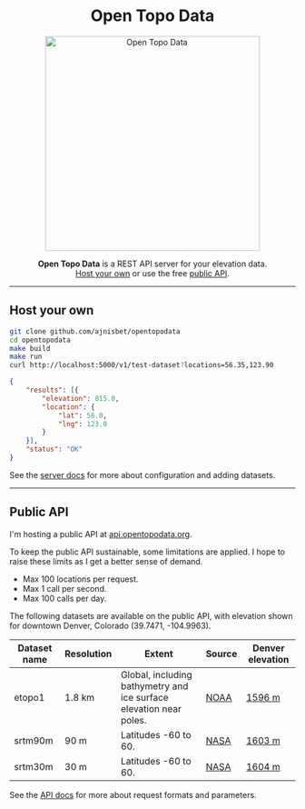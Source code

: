 <h1 style="text-align:center">Open Topo Data</h1>

<p style="text-align:center">
  <img width="378" hight="153" src="https://www.andrewnisbet.nz/img/elevation-land.png" alt="Open Topo Data">
</p>

<p style="text-align:center">
	<strong>Open Topo Data</strong> is a REST API server for your elevation data.<br> <a href="#host-your-own">Host your own</a> or use the free <a href="#public-api">public API</a>.
</p>

---

## Host your own

```bash
git clone github.com/ajnisbet/opentopodata
cd opentopodata
make build
make run
curl http://localhost:5000/v1/test-dataset?locations=56.35,123.90
```

```json
{
    "results": [{
        "elevation": 815.0,
        "location": {
            "lat": 56.0,
            "lng": 123.0
        }
    }],
    "status": "OK"
}
```


See the [server docs](server.md) for more about configuration and adding datasets.

---

## Public API

I'm hosting a public API at [api.opentopodata.org](https://api.opentopodata.org). 

To keep the public API sustainable, some limitations are applied. I hope to raise these limits as I get a better sense of demand.

* Max 100 locations per request.
* Max 1 call per second.
* Max 100 calls per day.


The following datasets are available on the public API, with elevation shown for downtown Denver, Colorado (39.7471,&nbsp;-104.9963).


<table>
	<thead>
		<tr>
			<th>Dataset name</th>
			<th>Resolution</th>
			<th>Extent</th>
			<th>Source</th>
			<th>Denver elevation</th>
		</tr>
	</thead>
	<tbody>
		<tr>
			<td>etopo1</td>
			<td>1.8&nbsp;km</td>
			<td>Global, including bathymetry and ice surface elevation near poles.</td>
			<td><a href="https://www.ngdc.noaa.gov/mgg/global/">NOAA</a></td>
			<td><a href="https://api.opentopodata.org/v1/etopo1?locations=39.747114,-104.996334">1596&nbsp;m</a></td>
		</tr>
		<tr>
			<td>srtm90m</td>
			<td>90&nbsp;m</td>
			<td>Latitudes -60 to 60.</td>
			<td><a href="http://opentopo.sdsc.edu/raster?opentopoID=OTSRTM.042013.4326.1">NASA</a></td>
			<td><a href="https://api.opentopodata.org/v1/srtm90m?locations=39.747114,-104.996334">1603&nbsp;m</a></td>
		</tr>
		<tr>
			<td>srtm30m</td>
			<td>30&nbsp;m</td>
			<td>Latitudes -60 to 60.</td>
			<td><a href="https://earthdata.nasa.gov/nasa-shuttle-radar-topography-mission-srtm-version-3-0-global-1-arc-second-data-released-over-asia-and-australia">NASA</a></td>
			<td><a href="https://api.opentopodata.org/v1/srtm30m?locations=39.747114,-104.996334">1604&nbsp;m</a></td>
		</tr>
	</tbody>
</table>


See the [API docs](api.md) for more about request formats and parameters.


